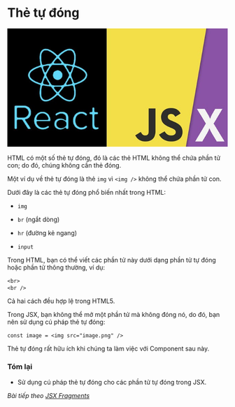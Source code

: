 # Thẻ tự đóng

![Create-HTML-1](images/ss8.jpg) 

HTML có một số thẻ tự đóng, đó là các thẻ HTML không thể chứa phần tử con; do đó, chúng không cần thẻ đóng.

Một ví dụ về thẻ tự đóng là thẻ `img` vì `<img />` không thể chứa phần tử con.

Dưới đây là các thẻ tự đóng phổ biến nhất trong HTML:

- `img`

- `br` (ngắt dòng)

- `hr` (đường kẻ ngang)

- `input`

Trong HTML, bạn có thể viết các phần tử này dưới dạng phần tử tự đóng hoặc phần tử thông thường, ví dụ:

```
<br>
<br />
```

Cả hai cách đều hợp lệ trong HTML5.

Trong JSX, bạn không thể mở một phần tử mà không đóng nó, do đó, bạn nên sử dụng cú pháp thẻ tự đóng:

```
const image = <img src="image.png" />
```

Thẻ tự đóng rất hữu ích khi chúng ta làm việc với Component sau này.

### Tóm lại

- Sử dụng cú pháp thẻ tự đóng cho các phần tử tự đóng trong JSX.

*Bài tiếp theo [JSX Fragments](/lesson/session/session_16_jsx_fragments.md)*
